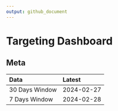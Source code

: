 ```yaml
---
output: github_document
---
```


# Targeting Dashboard



## Meta


|Data           |Latest     |
|:--------------|:----------|
|30 Days Window |2024-02-27 |
|7 Days Window  |2024-02-28 |
